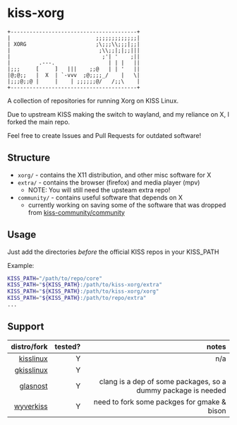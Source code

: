 # kiss-xorg

```ascii
+----------------------------------------+
|                           ;;;;;;;;;;;;;|
| XORG                      ;\;;;\\;;;|;;|
|                            ;\\;;|;|;;|||
|                             ;'| '    ;||
|         .---.                 | | |   ||
|;;;     [     ]   |||    ;;@   | | '   ||
|@;@;;   |  X  | `-vvv  ;@;;;;_/    |   \|
|;;;@;;@ |     |    | ;;;;;;@/   /;;\    |
+----------------------------------------+
```

A collection of repositories for running Xorg on KISS Linux.

Due to upstream KISS making the switch to wayland, and
my reliance on X, I forked the main repo.

Feel free to create Issues and Pull Requests for outdated software!

## Structure

* `xorg/`  - contains the X11 distribution, and other misc software for X
* `extra/` - contains the browser (firefox) and media player (mpv)
	* NOTE: You will still need the upsteam extra repo!
* `community/` - contains useful software that depends on X
	* currently working on saving some of the software that was dropped from [kiss-community/community](https://github.com/kiss-community/community)

## Usage

Just add the directories *before* the official KISS repos in your KISS_PATH

Example:

```sh
KISS_PATH="/path/to/repo/core"
KISS_PATH="${KISS_PATH}:/path/to/kiss-xorg/extra"
KISS_PATH="${KISS_PATH}:/path/to/kiss-xorg/xorg"
KISS_PATH="${KISS_PATH}:/path/to/repo/extra"
...
```

## Support

distro/fork | tested? | notes
-----------:|--------:|-----:
[kisslinux](https://kisslinux.org) | Y | n/a
[gkisslinux](https://github.com/gkisslinux) | Y |
[glasnost](https://glasnost.org) | Y | clang is a dep of some packages, so a dummy package is needed
[wyverkiss](https://github.com/wyvertux) | Y | need to fork some packges for gmake & bison
